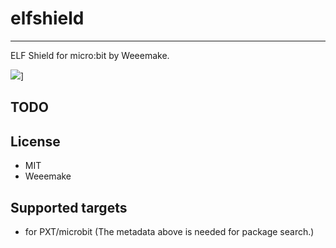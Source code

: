 # elfshield
---

ELF Shield for micro:bit by Weeemake.

![](https://github.com/WEEEMAKE/makecode_libraries_for_elfshield/blob/master/elfshield_3.png)]

## TODO



## License

- MIT
- Weeemake

## Supported targets

- for PXT/microbit
  (The metadata above is needed for package search.)